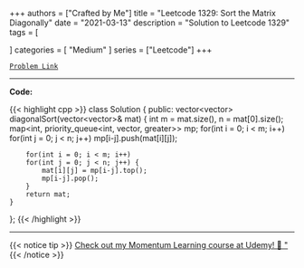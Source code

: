 
+++
authors = ["Crafted by Me"]
title = "Leetcode 1329: Sort the Matrix Diagonally"
date = "2021-03-13"
description = "Solution to Leetcode 1329"
tags = [
    
]
categories = [
    "Medium"
]
series = ["Leetcode"]
+++



[`Problem Link`](https://leetcode.com/problems/sort-the-matrix-diagonally/description/)

---

**Code:**

{{< highlight cpp >}}
class Solution {
public:
    vector<vector<int>> diagonalSort(vector<vector<int>>& mat) {
        int m = mat.size(), n = mat[0].size();
        map<int, priority_queue<int, vector<int>, greater<int>>> mp;
        for(int i = 0; i < m; i++)
        for(int j = 0; j < n; j++)
            mp[i-j].push(mat[i][j]);

        for(int i = 0; i < m; i++)
        for(int j = 0; j < n; j++) {
            mat[i][j] = mp[i-j].top();
            mp[i-j].pop();
        }
        return mat;
    }
};
{{< /highlight >}}



---



{{< notice tip >}}
[Check out my Momentum Learning course at Udemy! 🚀 "](https://www.udemy.com/course/blind-75-the-data-structures-and-algorithms-essentials/)
{{< /notice >}}

